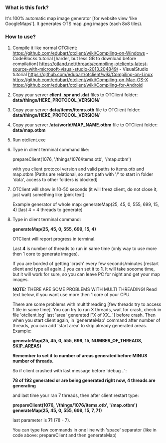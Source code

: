 ### What is this fork?

It's 100% automatic map image generator [for website view 'like GoogleMaps'].
It generates OTS map .png images (each 8x8 tiles).

### How to use?

1. Compile it like normal OTClient:
https://github.com/edubart/otclient/wiki/Compiling-on-Windows  - CodeBlocks tutorial [harder, but less GB to download before compilation]
https://otland.net/threads/compiling-otclients-latest-source-with-microsoft-visual-studio-2013.204849/ - VisualStudio tutorial
https://github.com/edubart/otclient/wiki/Compiling-on-Linux
https://github.com/edubart/otclient/wiki/Compiling-on-Mac-OS-X
https://github.com/edubart/otclient/wiki/Compiling-for-Android

2. Copy your server **client .spr and .dat** files to OTClient folder: **data/things/HERE_PROTOCOL_VERSION/**

3. Copy your server **data/items/items.otb** file to OTClient folder: **data/things/HERE_PROTOCOL_VERSION/**

4. Copy your server /**ata/world/MAP_NAME.otbm** file to OTClient folder: **data/map.otbm**

5. Run otclient.exe

6. Type in client terminal command like:
    
    prepareClient(1076, '/things/1076/items.otb', '/map.otbm')
    
	with you client protocol version and valid paths to items.otb and map.otbm
	[Paths are relational, so start path with '/' to start in folder 'data', access to other folders is blocked]

7. OTClient will show in 10-50 seconds (it will freez client, do not close it, just wait) something like [pink text]:

	Example generator of whole map: generateMap(25, 45, 0, 555, 699, 15, 4) [last 4 = 4 threads to generate]

8. Type in client terminal command:
		
	**generateMap(25, 45, 0, 555, 699, 15, 4)**
		
	OTClient will report progress in terminal.

	Last **4** is number of threads to run in same time (only way to use more then 1 core to generate images).

	If you are borded of getting 'crash' every few seconds/minutes [restart client and type all again..] you can set it to **1**.
	It will take sooome time, but it will work for sure, so you can leave PC for night and get your map images.

	**NOTE:** THERE ARE SOME PROBLEMS WITH MULTI THREADING! Read text below, if you want use more then 1 core of your CPU.

	There are some problems with multithreading [few threads try to access 1 tile in same time].
	You can try to run X threads, wait for crash, check in file 'otclient.log' last 'area' generated ['X of XX...'] before crash.
	Then when you start client again, in 'generateMap' command after number of threads, you can add 'start area' to skip already generated areas. Example:
		
	**generateMap(25, 45, 0, 555, 699, 15, NUMBER_OF_THREADS, SKIP_AREAS)**
		
	**Remember to set it to number of areas generated before MINUS number of threads.**

	So if client crashed with last message before 'debug ..':
		
	**78 of 192 generated or are being generated right now, 4 threads are generating**
		
	and last time your ran 7 threads, then after client restart type:
		
	**prepareClient(1076, '/things/1076/items.otb', '/map.otbm') generateMap(25, 45, 0, 555, 699, 15, 7, 71)**
		
	last parameter is **71** (78 - 7).
	
	You can type few commands in one line with 'space' separator (like in code above: prepareClient and then generateMap)
